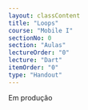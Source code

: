 ```yaml
---
layout: classContent
title: "Loops"
course: "Mobile I"
sectionNo: 0
section: "Aulas"
lectureOrder: "0"
lecture: "Dart"
itemOrder: "0"
type: "Handout"
---
```


Em produção
